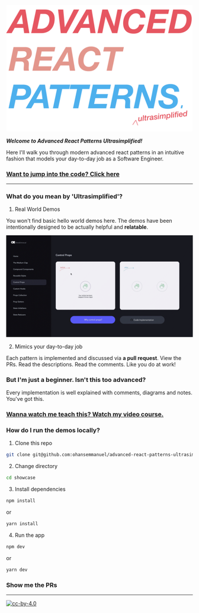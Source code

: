 ![Advanced React Patterns Ultrasimplified](assets/hero@3x.png)

***Welcome to Advanced React Patterns Ultrasimplified!***  

Here I'll walk you through modern advanced react patterns in an intuitive fashion that models your day-to-day job as a Software Engineer.
  

### [Want to jump into the code? Click here](https://github.com/ohansemmanuel/advanced-react-patterns-ultrasimplified/pulls)

---


### What do you mean by 'Ultrasimplified'?
1. Real World Demos 

You won't find basic hello world demos here. The demos have been intentionally designed to be actually helpful and **relatable**. 

![GIF of Medium clap demo](assets/explainer-demo.gif)

2. Mimics your day-to-day job  

Each pattern is implemented and discussed via **a pull request**. View the PRs. Read the descriptions. Read the comments. Like you do at work! 


### But I'm just a beginner. Isn't this too advanced?   
Every implementation is well explained with comments, diagrams and notes. You've got this. 

### [Wanna watch me teach this? Watch my video course.](https://github.com/ohansemmanuel/advanced-react-patterns-ultrasimplified/pulls)


### How do I run the demos locally? 
1. Clone this repo 

```sh 
git clone git@github.com:ohansemmanuel/advanced-react-patterns-ultrasimplified.git
```

2. Change directory

```sh
cd showcase 
```

3. Install dependencies 

```sh
npm install 
```

or 

```sh
yarn install 
```

4. Run the app 

```sh
npm dev 
```

or 

```sh
yarn dev 
```

### Show me the PRs

---

[![cc-by-4.0](https://licensebuttons.net/l/by/4.0/80x15.png)](http://creativecommons.org/licenses/by/4.0/)